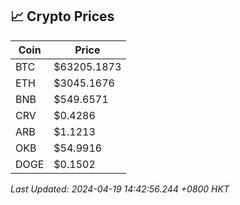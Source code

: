 ## 📈 Crypto Prices

| Coin | Price |
| ---- | ----- |
| BTC | $63205.1873 |
| ETH | $3045.1676 |
| BNB | $549.6571 |
| CRV | $0.4286 |
| ARB | $1.1213 |
| OKB | $54.9916 |
| DOGE | $0.1502 |

_Last Updated: 2024-04-19 14:42:56.244 +0800 HKT_